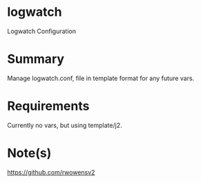 logwatch
=======

Logwatch Configuration

Summary
=======

Manage logwatch.conf, file in template format for any future vars.

Requirements
============

Currently no vars, but using template/j2.

Note(s)
=======
https://github.com/rwowensv2
